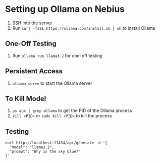# Setting up Ollama on Nebius
1. SSH into the server
1. Run `curl -fsSL https://ollama.com/install.sh | sh` to install Ollama
## One-Off Testing
1. Run `ollama run llama3.2` for one-off testing
## Persistent Access
1. `ollama serve` to start the Ollama server
## To Kill Model
1. `ps aux | grep ollama` to get the PID of the Ollama process
1. `kill <PID>` or `sudo kill <PID>` to kill the process
## Testing
```shell
curl http://localhost:11434/api/generate -d '{
  "model": "llama3.2",
  "prompt": "Why is the sky blue?"
}'
```
